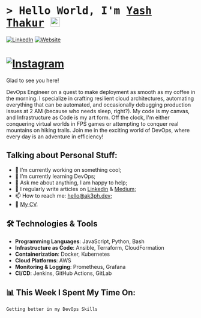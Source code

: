# <samp>&gt; Hello World, I'm <a href="https://www.linkedin.com/in/ak3ph" target="_blank">Yash Thakur</a> <img src="https://media.giphy.com/media/hvRJCLFzcasrR4ia7z/giphy.gif" width="25"> </samp>

[![LinkedIn](https://img.shields.io/badge/-LinkedIn-blue?style=flat&logo=Linkedin&logoColor=white&link=https://www.linkedin.com/in/ak3ph)](https://www.linkedin.com/in/ak3ph)
[![Website](https://img.shields.io/badge/-Website-black?style=flat&logo=Google-Chrome&logoColor=white&link=https://ak3ph.dev)](https://ak3ph.dev)
# [![Instagram](https://img.shields.io/badge/-Instagram-E4405F?style=flat&logo=Instagram&logoColor=white&link=https://instagram.com/yourusername)](https://instagram.com/yourusername)

Glad to see you here!

DevOps Engineer on a quest to make deployment as smooth as my coffee in the morning. I specialize in crafting resilient cloud architectures, automating everything that can be automated, and occasionally debugging production issues at 2 AM (because who needs sleep, right?). My code is my canvas, and Infrastructure as Code is my art form. Off the clock, I'm either conquering virtual worlds in FPS games or attempting to conquer real mountains on hiking trails. Join me in the exciting world of DevOps, where every day is an adventure in efficiency!

## Talking about Personal Stuff:

- 🔭 I’m currently working on something cool;
- 🌱 I’m currently learning DevOps;
- 💬 Ask me about anything, I am happy to help;
- 📝 I regularly write articles on [Linkedin](https://www.linkedin.com/in/ak3ph/) & [Medium](https://medium.com/@ak3ph);
- 📫 How to reach me: [hello@ak3ph.dev](mailto:hello@ak3ph.dev);
- 📄 [My CV](https://ak3ph.dev).

## 🛠️ Technologies & Tools

- **Programming Languages**: JavaScript, Python, Bash
- **Infrastructure as Code**: Ansible, Terraform, CloudFormation
- **Containerization**: Docker, Kubernetes
- **Cloud Platforms**: AWS
- **Monitoring & Logging**: Prometheus, Grafana
- **CI/CD**: Jenkins, GitHub Actions, GitLab

## 📊 This Week I Spent My Time On:

```markdown
Getting better in my DevOps Skills
